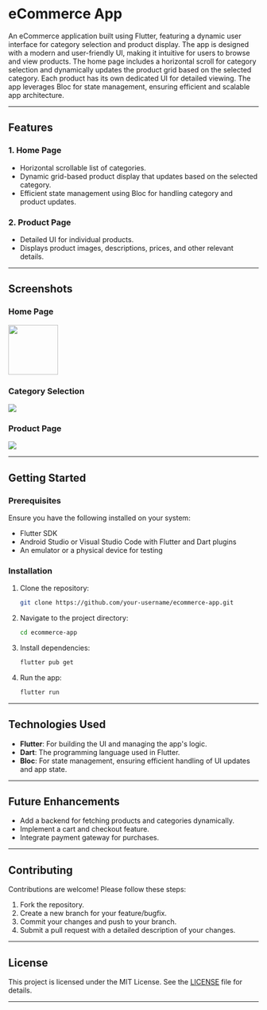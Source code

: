 # eCommerce App

An eCommerce application built using Flutter, featuring a dynamic user interface for category selection and product display. The app is designed with a modern and user-friendly UI, making it intuitive for users to browse and view products. The home page includes a horizontal scroll for category selection and dynamically updates the product grid based on the selected category. Each product has its own dedicated UI for detailed viewing. The app leverages Bloc for state management, ensuring efficient and scalable app architecture.

---

## Features

### 1. **Home Page**
- Horizontal scrollable list of categories.
- Dynamic grid-based product display that updates based on the selected category.
- Efficient state management using Bloc for handling category and product updates.

### 2. **Product Page**
- Detailed UI for individual products.
- Displays product images, descriptions, prices, and other relevant details.

---

## Screenshots

### Home Page
<img src="Screenshots/ios homescreen.png" width="100" />

### Category Selection
<img src="Screenshots/ios category List.png"/>



### Product Page
<img src="Screenshots/ios product Details.png"/>



---

## Getting Started

### Prerequisites
Ensure you have the following installed on your system:
- Flutter SDK
- Android Studio or Visual Studio Code with Flutter and Dart plugins
- An emulator or a physical device for testing

### Installation
1. Clone the repository:
   ```bash
   git clone https://github.com/your-username/ecommerce-app.git
   ```
2. Navigate to the project directory:
   ```bash
   cd ecommerce-app
   ```
3. Install dependencies:
   ```bash
   flutter pub get
   ```
4. Run the app:
   ```bash
   flutter run
   ```

---

## Technologies Used
- **Flutter**: For building the UI and managing the app's logic.
- **Dart**: The programming language used in Flutter.
- **Bloc**: For state management, ensuring efficient handling of UI updates and app state.

---

## Future Enhancements
- Add a backend for fetching products and categories dynamically.
- Implement a cart and checkout feature.
- Integrate payment gateway for purchases.

---

## Contributing
Contributions are welcome! Please follow these steps:
1. Fork the repository.
2. Create a new branch for your feature/bugfix.
3. Commit your changes and push to your branch.
4. Submit a pull request with a detailed description of your changes.

---

## License
This project is licensed under the MIT License. See the [LICENSE](./LICENSE) file for details.

---
